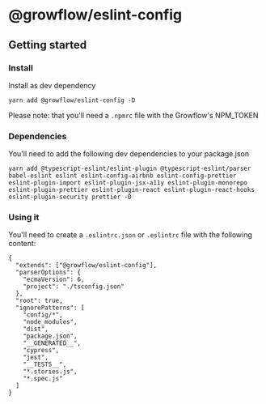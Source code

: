 # @growflow/eslint-config

## Getting started
### Install
Install as dev dependency
```
yarn add @growflow/eslint-config -D
```

Please note: that you'll need a `.npmrc` file with the Growflow's NPM_TOKEN

### Dependencies
You'll need to add the following dev dependencies to your package.json
```
yarn add @typescript-eslint/eslint-plugin @typescript-eslint/parser babel-eslint eslint eslint-config-airbnb eslint-config-prettier eslint-plugin-import eslint-plugin-jsx-a11y eslint-plugin-monorepo eslint-plugin-prettier eslint-plugin-react eslint-plugin-react-hooks eslint-plugin-security prettier -D
```

### Using it
You'll need to create a `.eslintrc.json` or `.eslintrc` file with the following content:
```
{
  "extends": ["@growflow/eslint-config"],
  "parserOptions": {
    "ecmaVersion": 6,
    "project": "./tsconfig.json"
  },
  "root": true,
  "ignorePatterns": [
    "config/*",
    "node_modules",
    "dist",
    "package.json",
    "__GENERATED__",
    "cypress",
    "jest",
    "__TESTS__",
    "*.stories.js",
    "*.spec.js"
  ]
}
```
